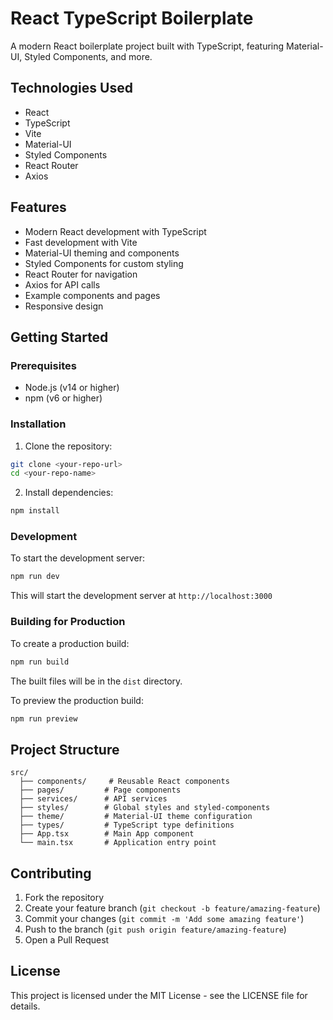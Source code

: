 # React TypeScript Boilerplate

A modern React boilerplate project built with TypeScript, featuring Material-UI, Styled Components, and more.

## Technologies Used

- React
- TypeScript
- Vite
- Material-UI
- Styled Components
- React Router
- Axios

## Features

- Modern React development with TypeScript
- Fast development with Vite
- Material-UI theming and components
- Styled Components for custom styling
- React Router for navigation
- Axios for API calls
- Example components and pages
- Responsive design

## Getting Started

### Prerequisites

- Node.js (v14 or higher)
- npm (v6 or higher)

### Installation

1. Clone the repository:
```bash
git clone <your-repo-url>
cd <your-repo-name>
```

2. Install dependencies:
```bash
npm install
```

### Development

To start the development server:

```bash
npm run dev
```

This will start the development server at `http://localhost:3000`

### Building for Production

To create a production build:

```bash
npm run build
```

The built files will be in the `dist` directory.

To preview the production build:

```bash
npm run preview
```

## Project Structure

```
src/
  ├── components/     # Reusable React components
  ├── pages/         # Page components
  ├── services/      # API services
  ├── styles/        # Global styles and styled-components
  ├── theme/         # Material-UI theme configuration
  ├── types/         # TypeScript type definitions
  ├── App.tsx        # Main App component
  └── main.tsx       # Application entry point
```

## Contributing

1. Fork the repository
2. Create your feature branch (`git checkout -b feature/amazing-feature`)
3. Commit your changes (`git commit -m 'Add some amazing feature'`)
4. Push to the branch (`git push origin feature/amazing-feature`)
5. Open a Pull Request

## License

This project is licensed under the MIT License - see the LICENSE file for details.
